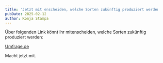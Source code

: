 ```yaml
---
title: 'Jetzt mit enscheiden, welche Sorten zukünftig produziert werden sollen!'
pubDate: 2025-02-12
author: Ronja Stampa
---
```


Über folgenden Link könnt ihr mitenscheiden, welche Sorten zukünftig produziert werden:

[Umfrage.de](https://google.com)

Macht jetzt mit.